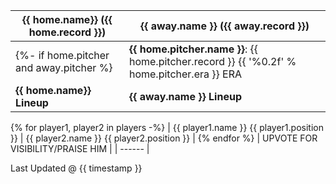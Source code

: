 | {{ home.name}} ({{ home.record }}) | {{ away.name }} ({{ away.record }}) |
| ------ | ------ |
{%- if home.pitcher and away.pitcher %}| **{{ home.pitcher.name }}**: {{ home.pitcher.record }} {{ '%0.2f' % home.pitcher.era }} ERA | **{{ away.pitcher.name }}**: {{ away.pitcher.record }} {{ '%0.2f' % away.pitcher.era }} ERA |{% endif %}
| **{{ home.name}} Lineup** | **{{ away.name }} Lineup** |
{% for player1, player2 in players -%}
| {{ player1.name }} {{ player1.position }} | {{ player2.name }} {{ player2.position }} |
{% endfor %}
| UPVOTE FOR VISIBILITY/PRAISE HIM |
| ------ |

Last Updated @ {{ timestamp }}
